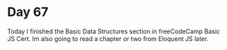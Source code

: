 # Day 67

Today I finished the Basic Data Structures section in freeCodeCamp Basic JS Cert. Im also going to read a chapter or two from Eloquent JS later.
